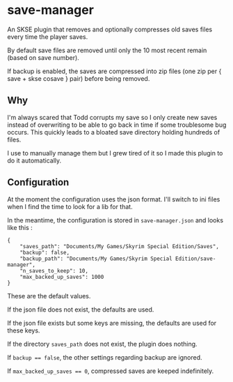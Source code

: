 # save-manager

An SKSE plugin that removes and optionally compresses old saves files every time the player saves.

By default save files are removed until only the 10 most recent remain (based on save number).

If backup is enabled, the saves are compressed into zip files (one zip per { save + skse cosave } pair) before being removed.

## Why

I'm always scared that Todd corrupts my save so I only create new saves instead of overwriting to be able to go back in time if some troublesome bug occurs. This quickly leads to a bloated save directory holding hundreds of files.

I use to manually manage them but I grew tired of it so I made this plugin to do it automatically.

## Configuration

At the moment the configuration uses the json format. I'll switch to ini files when I find the time to look for a lib for that.

In the meantime, the configuration is stored in `save-manager.json` and looks like this :

    {
        "saves_path": "Documents/My Games/Skyrim Special Edition/Saves",
        "backup": false,
        "backup_path": "Documents/My Games/Skyrim Special Edition/save-manager",
        "n_saves_to_keep": 10,
        "max_backed_up_saves": 1000
    }

These are the default values.

If the json file does not exist, the defaults are used.

If the json file exists but some keys are missing, the defaults are used for these keys.

If the directory `saves_path` does not exist, the plugin does nothing.

If `backup == false`, the other settings regarding backup are ignored.

If `max_backed_up_saves == 0`, compressed saves are keeped indefinitely.
